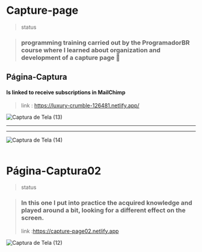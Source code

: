 # Capture-page

> status

>### programming training carried out by the ProgramadorBR course where I learned about organization and development of a capture page 📀

## Página-Captura
#### Is linked to receive subscriptions in MailChimp
> link : https://luxury-crumble-126481.netlify.app/

![Captura de Tela (13)](https://user-images.githubusercontent.com/90284411/151641516-7b43f9d8-fc8d-4e8e-a495-5c20bb7c1bf4.png)
 <hr>
 <hr>
 
![Captura de Tela (14)](https://user-images.githubusercontent.com/90284411/151641929-634bb799-1803-4cea-819d-5ccc1d3b3a20.png)
<br><br>
# Página-Captura02
> status

>### In this one I put into practice the acquired knowledge and played around a bit, looking for a different effect on the screen.
> link :https://capture-page02.netlify.app
> 
![Captura de Tela (12)](https://user-images.githubusercontent.com/90284411/151642288-5b363b43-2be6-4d0a-8d08-14eed7a1d581.png)




